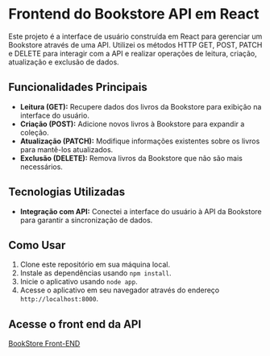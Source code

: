 # Frontend do Bookstore API em React

Este projeto é a interface de usuário construída em React para gerenciar um Bookstore através de uma API. Utilizei os métodos HTTP GET, POST, PATCH e DELETE para interagir com a API e realizar operações de leitura, criação, atualização e exclusão de dados.

## Funcionalidades Principais

- **Leitura (GET):** Recupere dados dos livros da Bookstore para exibição na interface do usuário.
- **Criação (POST):** Adicione novos livros à Bookstore para expandir a coleção.
- **Atualização (PATCH):** Modifique informações existentes sobre os livros para mantê-los atualizados.
- **Exclusão (DELETE):** Remova livros da Bookstore que não são mais necessários.

## Tecnologias Utilizadas

- **Integração com API:** Conectei a interface do usuário à API da Bookstore para garantir a sincronização de dados.

## Como Usar

1. Clone este repositório em sua máquina local.
2. Instale as dependências usando `npm install`.
3. Inicie o aplicativo usando `node app`.
4. Acesse o aplicativo em seu navegador através do endereço `http://localhost:8000`.

## Acesse o front end da API 
[BookStore Front-END](https://github.com/RuanV-S/bookstore-api)
